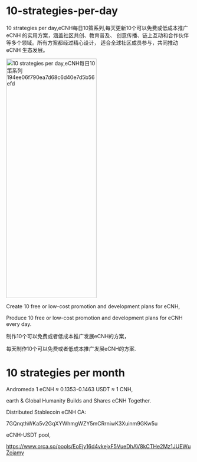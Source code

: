 # 10-strategies-per-day
10 strategies per day,eCNH每日10策系列,每天更新10个可以免费或低成本推广 eCNH 的实用方案，涵盖社区共创、教育普及、 创意传播、链上互动和合作伙伴等多个领域。所有方案都经过精心设计， 适合全球社区成员参与，共同推动 eCNH 生态发展。


<img width="245" height="650" alt="10 strategies per day,eCNH每日10策系列 194ee06f790ea7d68c6d40e7d5b56efd" src="https://github.com/user-attachments/assets/d2c91b24-dc89-496a-b9aa-0290e0071a21" />

Create 10 free or low-cost promotion and development plans for eCNH,

Produce 10 free or low-cost promotion and development plans for eCNH every day.

制作10个可以免费或者低成本推广发展eCNH的方案，

每天制作10个可以免费或者低成本推广发展eCNH的方案.


# 10 strategies per month

Andromeda 1 eCNH ≈ 0.1353-0.1463 USDT ≈ 1 CNH,

earth & Global Humanity Builds and Shares eCNH Together.

Distributed Stablecoin eCNH CA: 

7GQnqthWKa5v2GqXYWhmgWZY5mCRrniwK3Xuinm9GKw5u

eCNH-USDT pool,

https://www.orca.so/pools/EoEjy16d4vkejxF5VueDhAV8kCTHe2Mz1JUEWuZojamy


